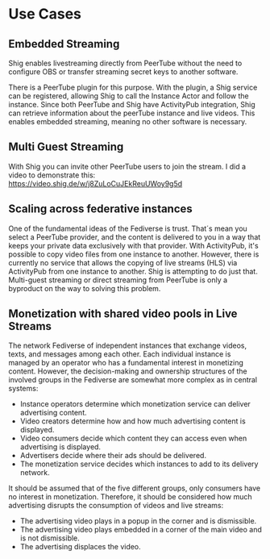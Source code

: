 # Use Cases

## Embedded Streaming
Shig enables livestreaming directly from PeerTube without the need to configure OBS or transfer streaming secret keys to another software.

There is a PeerTube plugin for this purpose.
With the plugin, a Shig service can be registered, allowing Shig to call the Instance Actor and follow the instance.
Since both PeerTube and Shig have ActivityPub integration, Shig can retrieve information about the peerTube instance and  live videos.
This enables embedded streaming, meaning no other software is necessary.

## Multi Guest Streaming

With Shig you can invite other PeerTube users to join the stream.
I did a video to demonstrate this: https://video.shig.de/w/j8ZuLoCuJEkReuUWoy9g5d
 
## Scaling across federative instances

One of the fundamental ideas of the Fediverse is trust. That´s mean you select a PeerTube provider, and the content is delivered to you in a way that keeps your private data exclusively with that provider. 
With ActivityPub, it's possible to copy video files from one instance to another. 
However, there is currently no service that allows the copying of live streams (HLS) via ActivityPub from one instance to another.
Shig is attempting to do just that. Multi-guest streaming or direct streaming from PeerTube is only a byproduct on the way to solving this problem.


## Monetization with shared video pools in Live Streams

The network Fediverse of independent instances that exchange videos, texts, and messages among each other. 
Each individual instance is managed by an operator who has a fundamental interest in monetizing content. 
However, the decision-making and ownership structures of the involved groups in the Fediverse are somewhat more complex as in central systems:

- Instance operators determine which monetization service can deliver advertising content.
- Video creators determine how and how much advertising content is displayed.
- Video consumers decide which content they can access even when advertising is displayed.
- Advertisers decide where their ads should be delivered.
- The monetization service decides which instances to add to its delivery network.

It should be assumed that of the five different groups, only consumers have no interest in monetization. 
Therefore, it should be considered how much advertising disrupts the consumption of videos and live streams:

- The advertising video plays in a popup in the corner and is dismissible.
- The advertising video plays embedded in a corner of the main video and is not dismissible.
- The advertising displaces the video.
